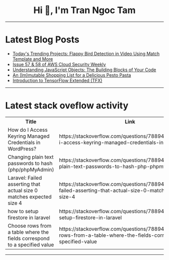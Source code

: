 <h1 align="center">Hi 👋, I'm Tran Ngoc Tam</h1>

---

# Latest Blog Posts 
<!-- BLOG-POST-LIST:START -->
- [Today&#39;s Trending Projects: Flappy Bird Detection in Video Using Match Template and More](https://dev.to/labex/todays-trending-projects-flappy-bird-detection-in-video-using-match-template-and-more-2njh)
- [Issue 57 &amp; 58 of AWS Cloud Security Weekly](https://dev.to/aws-builders/issue-57-58-of-aws-cloud-security-weekly-5fo1)
- [Understanding JavaScript Objects: The Building Blocks of Your Code](https://dev.to/csrafsan/understanding-javascript-objects-the-building-blocks-of-your-code-1odo)
- [An &lpar;Im&rpar;mutable Shopping List for a Delicious Pesto Pasta](https://dev.to/lakadaize/an-immutable-shopping-list-for-a-delicious-pesto-pasta-2jd6)
- [Introduction to TensorFlow Extended &lpar;TFX&rpar;](https://dev.to/kartikmehta8/introduction-to-tensorflow-extended-tfx-4981)
<!-- BLOG-POST-LIST:END -->

---

# Latest stack oveflow activity
<table>
  <tr><th>Title</th><th>Link</th></tr>
  <!-- STACKOVERFLOW:START --><tr><td>How do I Access Keyring Managed Credentials in WordPress?</td><td>https://stackoverflow.com/questions/78894849/how-do-i-access-keyring-managed-credentials-in-wordpress</td></tr><tr><td>Changing plain text passwords to hash &lpar;php/phpMyAdmin&rpar;</td><td>https://stackoverflow.com/questions/78894781/changing-plain-text-passwords-to-hash-php-phpmyadmin</td></tr><tr><td>Laravel: Failed asserting that actual size 0 matches expected size 4</td><td>https://stackoverflow.com/questions/78894774/laravel-failed-asserting-that-actual-size-0-matches-expected-size-4</td></tr><tr><td>how to setup firestore in laravel</td><td>https://stackoverflow.com/questions/78894773/how-to-setup-firestore-in-laravel</td></tr><tr><td>Choose rows from a table where the fields correspond to a specified value</td><td>https://stackoverflow.com/questions/78894746/choose-rows-from-a-table-where-the-fields-correspond-to-a-specified-value</td></tr><!-- STACKOVERFLOW:END -->
</table>

---


